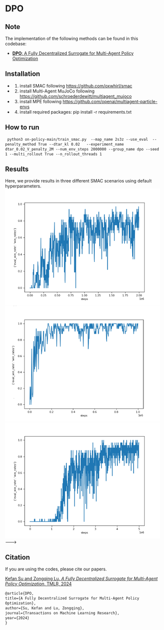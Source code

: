 # DPO

## Note

The implementation of the following methods can be found in this codebase:
- [**DPO**: A Fully Decentralized Surrogate for Multi-Agent Policy Optimization](https://openreview.net/forum?id=MppUW90uU2)

## Installation

- 1. install SMAC following https://github.com/oxwhirl/smac
- 2. install Multi-Agent MuJoCo following https://github.com/schroederdewitt/multiagent_mujoco
- 3. install MPE following https://github.com/openai/multiagent-particle-envs
- 4. install required packages: pip install -r requirements.txt 

## How to run

```
 python3 on-policy-main/train_smac.py  --map_name 2s3z --use_eval  --penalty_method True --dtar_kl 0.02   --experiment_name dtar_0.02_V_penalty_2M --num_env_steps 2000000 --group_name dpo --seed 1 --multi_rollout True --n_rollout_threads 1
```
## Results

Here, we provide results in three different SMAC scenarios using default hyperparameters.
![2s3z](./img/2s3z.png)![8m](./img/8m.png)![3s5z](./img/3s5z.png)
--->

## Citation

If you are using the codes, please cite our papers.

[Kefan Su and Zongqing Lu. *A Fully Decentralized Surrogate for Multi-Agent Policy Optimization*. TMLR, 2024](https://openreview.net/forum?id=MppUW90uU2)


    @article{DPO,
    title={A Fully Decentralized Surrogate for Multi-Agent Policy Optimization},
    author={Su, Kefan and Lu, Zongqing},
    journal={Transactions on Machine Learning Research},
    year={2024}
    }
